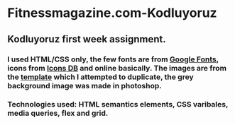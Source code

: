 # Fitnessmagazine.com-Kodluyoruz
## Kodluyoruz first week assignment.

### I used HTML/CSS only, the few fonts are from [Google Fonts](https://fonts.google.com/), icons from [Icons DB](https://www.iconsdb.com/) and online basically. The images are from the [template](https://dribbble.com/shots/8502411-Fitnessmagazine-com-Article-Page/attachments/793527?mode=media) which I attempted to duplicate, the grey background image was made in photoshop.
 
### Technologies used: HTML semantics elements, CSS varibales, media queries, flex and grid.
